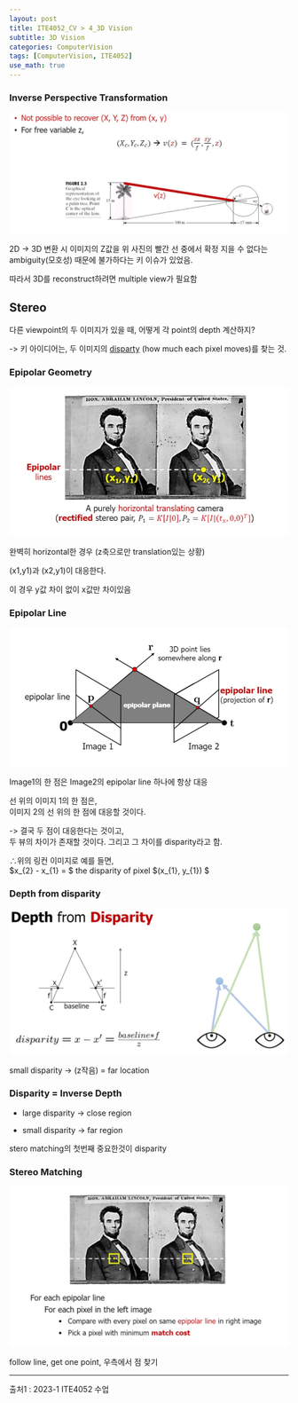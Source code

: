 ```yaml
---
layout: post
title: ITE4052_CV > 4_3D Vision
subtitle: 3D Vision
categories: ComputerVision
tags: [ComputerVision, ITE4052]
use_math: true
---
```


### Inverse Perspective Transformation

![1][1]

2D -> 3D 변환 시 이미지의 Z값을 위 사진의 빨간 선 중에서 확정 지을 수 없다는 ambiguity(모호성) 때문에 불가하다는 키 이슈가 있었음.

따라서 3D를 reconstruct하려면 multiple view가 필요함


## Stereo
다른 viewpoint의 두 이미지가 있을 때, 어떻게 각 point의 depth 계산하지?

-> 키 아이디어는, 두 이미지의 <u>disparty</u> (how much each pixel moves)를 찾는 것.

### Epipolar Geometry

![2][2]

완벽히 horizontal한 경우 (z축으로만 translation있는 상황)


(x1,y1)과 (x2,y1)이 대응한다. 

이 경우 y값 차이 없이 x값만 차이있음



### Epipolar Line

![3][3]

Image1의 한 점은 Image2의 epipolar line 하나에 항상 대응

선 위의 이미지 1의 한 점은,   
이미지 2의 선 위의 한 점에 대응할 것이다.

-> 결국 두 점이 대응한다는 것이고,   
두 뷰의 차이가 존재할 것이다. 그리고 그 차이를 disparity라고 함.


$\therefore$위의 링컨 이미지로 예를 들면,   
$x_{2} - x_{1} =  $ the disparity of pixel $(x_{1}, y_{1}) $


### Depth from disparity

![4][4]

small disparity → (z작음) = far location



### Disparity = Inverse Depth

- large disparity → close region

- small disparity → far region

stero matching의 첫번째 중요한것이 disparity


### Stereo Matching

![5][5]

follow line, get one point, 우측에서 점 찾기








---


[1]: /assets/images/post_img/2023-04-09-CV_43Dpart/1.jpg
[2]: /assets/images/post_img/2023-04-09-CV_43Dpart/2.jpg
[3]: /assets/images/post_img/2023-04-09-CV_43Dpart/3.jpg
[4]: /assets/images/post_img/2023-04-09-CV_43Dpart/4.jpg
[5]: /assets/images/post_img/2023-04-09-CV_43Dpart/5.jpg
[6]: /assets/images/post_img/2023-04-09-CV_43Dpart/6.jpg
[7]: /assets/images/post_img/2023-04-09-CV_43Dpart/7.jpg
[8]: /assets/images/post_img/2023-04-09-CV_43DpartLight/8.jpg
[9]: /assets/images/post_img/2023-04-09-CV_43DpartLight/9.jpg
[10]: /assets/images/post_img/2023-04-09-CV_43DpartLight/10.jpg
[11]: /assets/images/post_img/2023-04-09-CV_43DpartLight/11.jpg
[12]: /assets/images/post_img/2023-04-09-CV_43DpartLight/12.jpg
[13]: /assets/images/post_img/2023-04-09-CV_43DpartLight/13.jpg
[14]: /assets/images/post_img/2023-04-09-CV_43DpartLight/14.jpg
[15]: /assets/images/post_img/2023-04-09-CV_43DpartLight/15.jpg
[16]: /assets/images/post_img/2023-04-09-CV_43DpartLight/16.jpg
[17]: /assets/images/post_img/2023-04-09-CV_43DpartLight/17.jpg


[18]: /assets/images/post_img/2023-04-09-CV_43DpartLight/18.jpg
[19]: /assets/images/post_img/2023-04-09-CV_43DpartLight/19.jpg

[20]: /assets/images/post_img/2023-04-09-CV_43DpartLight/20.jpg
[21]: /assets/images/post_img/2023-04-09-CV_43DpartLight/21.jpg

[22]: /assets/images/post_img/2023-04-09-CV_43DpartLight/22.jpg
[23]: /assets/images/post_img/2023-04-09-CV_43DpartLight/23.jpg

[24]: /assets/images/post_img/2023-04-09-CV_43DpartLight/24.jpg
[25]: /assets/images/post_img/2023-04-09-CV_43DpartLight/25.jpg

[26]: /assets/images/post_img/2023-04-09-CV_43DpartLight/26.jpg
[27]: /assets/images/post_img/2023-04-09-CV_43DpartLight/27.jpg

출처1 : 2023-1 ITE4052 수업  






